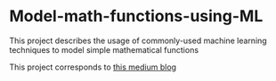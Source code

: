 # Model-math-functions-using-ML
This project describes the usage of commonly-used machine learning techniques to model simple mathematical functions

This project corresponds to [this medium blog](https://towardsdatascience.com/can-machine-learning-model-simple-math-functions-d336cf3e2a78)

